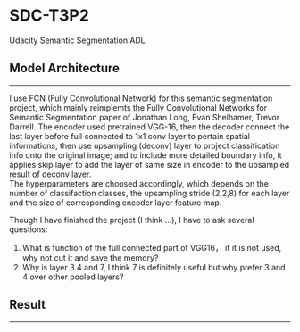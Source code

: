 # SDC-T3P2
Udacity Semantic Segmentation ADL

## Model Architecture
---  
I use FCN (Fully Convolutional Network) for this semantic segmentation project, which mainly reimplemts the Fully Convolutional Networks for Semantic Segmentation paper of Jonathan Long, Evan Shelhamer, Trevor Darrell. The encoder used pretrained VGG-16, then the decoder connect the last layer before full connected to 1x1 conv layer to pertain spatial informations, then use upsampling (deconv) layer to project classification info onto the original image; and to include more detailed boundary info, it applies skip layer to add the layer of same size in encoder to the upsampled result of deconv layer.   
The hyperparameters are choosed accordingly, which depends on the number of classifaction classes, the upsampling stride (2,2,8) for each layer and the size of corresponding encoder layer feature map.  

Though I have finished the project (I think …), I have to ask several questions:
1. What is function of the full connected part of VGG16， if it is not used, why not cut it and save the memory?
2. Why is layer 3 4 and 7, I think 7 is definitely useful but why prefer 3 and 4 over other pooled layers?


## Result
---
